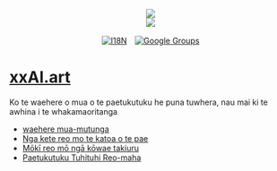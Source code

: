 <p align="center"><a href="https://xxai.art"><img src="https://cdn.jsdelivr.net/gh/xxai-art/doc/logo.svg"/></a><br/><a href="https://xxai.art"><img src="https://cdn.jsdelivr.net/gh/xxai-art/doc/xxai.svg"/></a></p><p align="center"><a href="https://github.com/xxai-art/doc#readme"><img alt="I18N" src="https://cdn.jsdelivr.net/gh/wactax/img/t.svg"/></a>　<a href="https://groups.google.com/u/0/g/xxai-art"><img alt="Google Groups" src="https://cdn.jsdelivr.net/gh/wactax/img/g-groups.svg"/></a></p>

# [xxAI.art](https://xxAI.art)

Ko te waehere o mua o te paetukutuku he puna tuwhera, nau mai ki te awhina i te whakamaoritanga

* [waehere mua-mutunga](https://github.com/xxai-art/web)
* [Nga kete reo mo te katoa o te pae](https://github.com/xxai-art/web/tree/main/i18n)
* [Mōkī reo mō ngā kōwae takiuru](https://github.com/wacpkg/user/tree/main/ui.i18n)
* [Paetukutuku Tuhituhi Reo-maha](https://github.com/xxai-doc)

